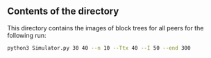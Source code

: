 ## Contents of the directory

This directory contains the images of block trees for all peers for the following run:
```bash
python3 Simulator.py 30 40 --n 10 --Ttx 40 --I 50 --end 300
```